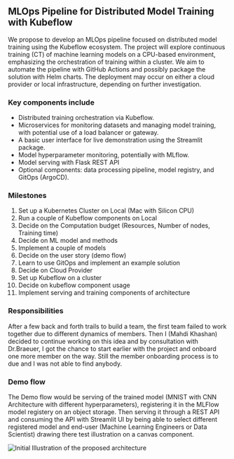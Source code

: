 ## MLOps Pipeline for Distributed Model Training with Kubeflow

We propose to develop an MLOps pipeline focused on distributed model training
using the Kubeflow ecosystem. The project will explore continuous training (CT)
of machine learning models on a CPU-based environment, emphasizing the orchestration
of training within a cluster. We aim to automate the pipeline with GitHub Actions and
possibly package the solution with Helm charts. The deployment may occur on either a
cloud provider or local infrastructure, depending on further investigation.

### Key components include

- Distributed training orchestration via Kubeflow.
- Microservices for monitoring datasets and managing model training, with potential use of a load balancer or gateway.
- A basic user interface for live demonstration using the Streamlit package.
- Model hyperparameter monitoring, potentially with MLflow.
- Model serving with Flask REST API
- Optional components: data processing pipeline, model registry, and GitOps (ArgoCD).

### Milestones

1. Set up a Kubernetes Cluster on Local (Mac with Silicon CPU)
2. Run a couple of Kubeflow components on Local
3. Decide on the Computation budget (Resources, Number of nodes, Training time)
4. Decide on ML model and methods
5. Implement a couple of models
6. Decide on the user story (demo flow)
7. Learn to use GitOps and implement an example solution
8. Decide on Cloud Provider
9. Set up Kubeflow on a cluster
10. Decide on kubeflow component usage
11. Implement serving and training components of architecture

### Responsibilities 

After a few back and forth trails to build a team, the first team failed to work together due to different dynamics of members.
Then I (Mahdi Khashan) decided to continue working on this idea and by consultation with Dr.Braeuer, I got the chance to start earlier with the project and 
onboard one more member on the way. Still the member onboarding process is to due and I was not able to find anybody. 


### Demo flow

The Demo flow would be serving of the trained model (MNIST with CNN Architecture with different hyperparameters), registering it in the MLFlow model registery on an object storage. Then serving it through a REST API and consuming the API with 
Streamlit UI by being able to select different registered model and end-user (Machine Learning Engineers or Data Scientist) drawing there test illustration on a canvas component.

![Initial Illustration of the proposed architecture](https://github.com/mahdikhashan/jku-cloud-computing/blob/main/docs/drawings/YoloV5_mlops_arch_draft_v1.png?raw=true)
